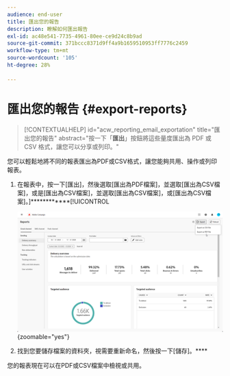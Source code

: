 ```yaml
---
audience: end-user
title: 匯出您的報告
description: 瞭解如何匯出報告
exl-id: ac48e541-7735-4961-80ee-ce9d24c8b9ad
source-git-commit: 371bccc8371d9ff4a9b1659510953ff7776c2459
workflow-type: tm+mt
source-wordcount: '105'
ht-degree: 28%

---
```


# 匯出您的報告 {#export-reports}

>[!CONTEXTUALHELP]
>id="acw_reporting_email_exportation"
>title="匯出您的報告"
>abstract="按一下「**匯出**」按鈕將這些量度匯出為 PDF 或 CSV 格式，讓您可以分享或列印。"

您可以輕鬆地將不同的報表匯出為PDF或CSV格式，讓您能夠共用、操作或列印報表。

1. 在報表中，按一下[匯出]，然後選取[匯出為PDF檔案]，並選取[匯出為CSV檔案]，或是[匯出為CSV檔案]，並選取[匯出為CSV檔案]，或[匯出為CSV檔案]。]************[!UICONTROL 

   ![](assets/global_report_export.png){zoomable="yes"}

1. 找到您要儲存檔案的資料夾，視需要重新命名，然後按一下[儲存]。****

您的報表現在可以在PDF或CSV檔案中檢視或共用。
